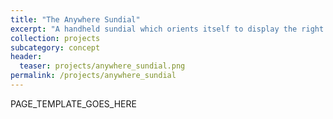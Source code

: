 ```yaml
---
title: "The Anywhere Sundial"
excerpt: "A handheld sundial which orients itself to display the right time no matter where on Earth you are."
collection: projects
subcategory: concept
header: 
  teaser: projects/anywhere_sundial.png
permalink: /projects/anywhere_sundial
---
```


PAGE_TEMPLATE_GOES_HERE
